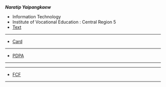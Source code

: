 **_Naratip Yaipangkaew_**
+ Information Technology
+ Institute of Vocational Education :  Central Region 5
+ [Text](HelloWorld)
---
+ [Card](Card)
---
+ [PDPA](PDPA)
---
---
+ [FCF](FCF)
---
